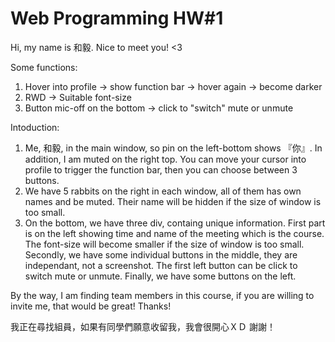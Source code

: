 # Web Programming HW#1

Hi, my name is 和毅. Nice to meet you! <3

Some functions:
1. Hover into profile -> show function bar -> hover again -> become darker
2. RWD -> Suitable font-size 
3. Button mic-off on the bottom -> click to "switch" mute or unmute

Intoduction:
1. Me, 和毅, in the main window, so pin on the left-bottom shows 『你』. In addition, I am muted on the right top. You can move your cursor into profile to trigger the function bar, then you can choose between 3 buttons.
2. We have 5 rabbits on the right in each window, all of them has own names and be muted. Their name will be hidden if the size of window is too small.
3. On the bottom, we have three div, containg unique information. First part is on the left showing time and name of the meeting which is the course. The font-size will become smaller if the size of window is too small. Secondly, we have some individual buttons in the middle, they are independant, not a screenshot. The first left button can be click to switch mute or unmute. Finally, we have some buttons on the left. 

By the way, I am finding team members in this course, if you are willing to invite me, that would be great! Thanks! 

我正在尋找組員，如果有同學們願意收留我，我會很開心ＸＤ 謝謝！

